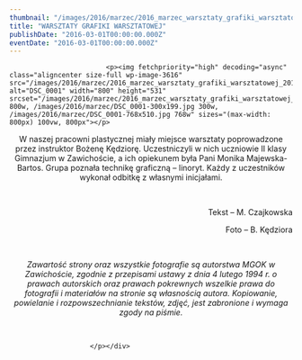 ```yaml
---
thumbnail: "/images/2016/marzec/2016_marzec_warsztaty_grafiki_warsztatowej_2016_03_warsztaty_grafiki_warsztatowej_DSC_0001.jpg"
title: "WARSZTATY GRAFIKI WARSZTATOWEJ"
publishDate: "2016-03-01T00:00:00.000Z"
eventDate: "2016-03-01T00:00:00.000Z"
---
```


<div class="entry-content">
							
							<p><img fetchpriority="high" decoding="async" class="aligncenter size-full wp-image-3616" src="/images/2016/marzec/2016_marzec_warsztaty_grafiki_warsztatowej_2016_03_warsztaty_grafiki_warsztatowej_DSC_0001.jpg" alt="DSC_0001" width="800" height="531" srcset="/images/2016/marzec/2016_marzec_warsztaty_grafiki_warsztatowej_2016_03_warsztaty_grafiki_warsztatowej_DSC_0001.jpg 800w, /images/2016/marzec/DSC_0001-300x199.jpg 300w, /images/2016/marzec/DSC_0001-768x510.jpg 768w" sizes="(max-width: 800px) 100vw, 800px"></p>
<p style="text-align: center;">W naszej pracowni plastycznej miały miejsce warsztaty poprowadzone przez instruktor Bożenę Kędziorę. Uczestniczyli w nich uczniowie II klasy Gimnazjum w Zawichoście, a ich opiekunem była Pani Monika Majewska- Bartos. Grupa poznała technikę graficzną – linoryt. Każdy z uczestników wykonał odbitkę z własnymi inicjałami.</p>
<p>&nbsp;</p>
<p style="text-align: right;">Tekst – M. Czajkowska</p>
<p style="text-align: right;">Foto – B. Kędziora</p>
<p>&nbsp;</p>
<p style="text-align: center;"><em>Zawartość strony oraz wszystkie fotografie są autorstwa MGOK w Zawichoście, zgodnie z przepisami ustawy z dnia 4 lutego 1994 r. o prawach autorskich oraz prawach pokrewnych wszelkie prawa do fotografii i materiałów na stronie są własnością autora. Kopiowanie, powielanie i rozpowszechnianie tekstów, zdjęć, jest zabronione i wymaga zgody na piśmie.</em></p>
<p>&nbsp;</p>
<p style="text-align: right;">
						
						</p></div>
